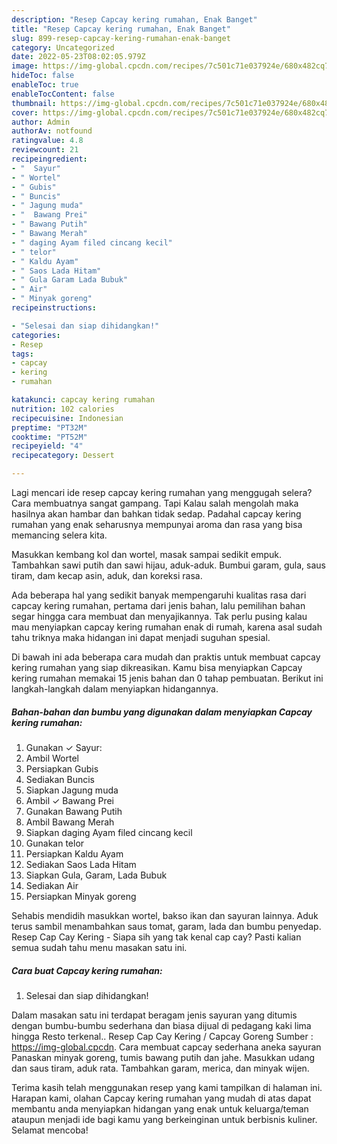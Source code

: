 ```yaml
---
description: "Resep Capcay kering rumahan, Enak Banget"
title: "Resep Capcay kering rumahan, Enak Banget"
slug: 899-resep-capcay-kering-rumahan-enak-banget
category: Uncategorized
date: 2022-05-23T08:02:05.979Z
image: https://img-global.cpcdn.com/recipes/7c501c71e037924e/680x482cq70/capcay-kering-rumahan-foto-resep-utama.jpg
hideToc: false
enableToc: true
enableTocContent: false
thumbnail: https://img-global.cpcdn.com/recipes/7c501c71e037924e/680x482cq70/capcay-kering-rumahan-foto-resep-utama.jpg
cover: https://img-global.cpcdn.com/recipes/7c501c71e037924e/680x482cq70/capcay-kering-rumahan-foto-resep-utama.jpg
author: Admin
authorAv: notfound
ratingvalue: 4.8
reviewcount: 21
recipeingredient:
- "  Sayur"
- " Wortel"
- " Gubis"
- " Buncis"
- " Jagung muda"
- "  Bawang Prei"
- " Bawang Putih"
- " Bawang Merah"
- " daging Ayam filed cincang kecil"
- " telor"
- " Kaldu Ayam"
- " Saos Lada Hitam"
- " Gula Garam Lada Bubuk"
- " Air"
- " Minyak goreng"
recipeinstructions:

- "Selesai dan siap dihidangkan!"
categories:
- Resep
tags:
- capcay
- kering
- rumahan

katakunci: capcay kering rumahan 
nutrition: 102 calories
recipecuisine: Indonesian
preptime: "PT32M"
cooktime: "PT52M"
recipeyield: "4"
recipecategory: Dessert

---
```



Lagi mencari ide resep capcay kering rumahan yang menggugah selera? Cara membuatnya sangat gampang. Tapi Kalau salah mengolah maka hasilnya akan hambar dan bahkan tidak sedap. Padahal capcay kering rumahan yang enak seharusnya mempunyai aroma dan rasa yang bisa memancing selera kita.


Masukkan kembang kol dan wortel, masak sampai sedikit empuk. Tambahkan sawi putih dan sawi hijau, aduk-aduk. Bumbui garam, gula, saus tiram, dam kecap asin, aduk, dan koreksi rasa.

Ada beberapa hal yang sedikit banyak mempengaruhi kualitas rasa dari capcay kering rumahan, pertama dari jenis bahan, lalu pemilihan bahan segar hingga cara membuat dan menyajikannya. Tak perlu pusing kalau mau menyiapkan capcay kering rumahan enak di rumah, karena asal sudah tahu triknya maka hidangan ini dapat menjadi suguhan spesial.


Di bawah ini ada beberapa cara mudah dan praktis untuk membuat capcay kering rumahan yang siap dikreasikan. Kamu bisa menyiapkan Capcay kering rumahan memakai 15 jenis bahan dan 0 tahap pembuatan. Berikut ini langkah-langkah dalam menyiapkan hidangannya.

<!--inarticleads1-->

##### Bahan-bahan dan bumbu yang digunakan dalam menyiapkan Capcay kering rumahan:

1. Gunakan  ✓ Sayur:
1. Ambil  Wortel
1. Persiapkan  Gubis
1. Sediakan  Buncis
1. Siapkan  Jagung muda
1. Ambil  ✓ Bawang Prei
1. Gunakan  Bawang Putih
1. Ambil  Bawang Merah
1. Siapkan  daging Ayam filed cincang kecil
1. Gunakan  telor
1. Persiapkan  Kaldu Ayam
1. Sediakan  Saos Lada Hitam
1. Siapkan  Gula, Garam, Lada Bubuk
1. Sediakan  Air
1. Persiapkan  Minyak goreng


Sehabis mendidih masukkan wortel, bakso ikan dan sayuran lainnya. Aduk terus sambil menambahkan saus tomat, garam, lada dan bumbu penyedap. Resep Cap Cay Kering - Siapa sih yang tak kenal cap cay? Pasti kalian semua sudah tahu menu masakan satu ini. 

<!--inarticleads2-->

##### Cara buat Capcay kering rumahan:


1. Selesai dan siap dihidangkan!

Dalam masakan satu ini terdapat beragam jenis sayuran yang ditumis dengan bumbu-bumbu sederhana dan biasa dijual di pedagang kaki lima hingga Resto terkenal.. Resep Cap Cay Kering / Capcay Goreng Sumber : https://img-global.cpcdn. Cara membuat capcay sederhana aneka sayuran Panaskan minyak goreng, tumis bawang putih dan jahe. Masukkan udang dan saus tiram, aduk rata. Tambahkan garam, merica, dan minyak wijen. 

Terima kasih telah menggunakan resep yang kami tampilkan di halaman ini. Harapan kami, olahan Capcay kering rumahan yang mudah di atas dapat membantu anda menyiapkan hidangan yang enak untuk keluarga/teman ataupun menjadi ide bagi kamu yang berkeinginan untuk berbisnis kuliner. Selamat mencoba!
